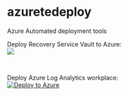 # azuretedeploy
Azure Automated deployment tools


Deploy Recovery Service Vault to Azure:  
<a href="https://azuredeploy.net/?repository=https://github.com/sarcalier/azuretedeploy/tree/master/RecoveryVault/ArmTemplates/custom/daily" alt="Deploy to Azure" target="_blank">
   <img src="http://azuredeploy.net/deploybutton.png"/>
</a>


 <br />  
   
Deploy Azure Log Analytics workplace:  
[![Deploy to Azure](https://aka.ms/deploytoazurebutton)](https://portal.azure.com/#create/Microsoft.Template/uri/https%3A%2F%2Fraw.githubusercontent.com%2Fsarcalier%2Fazuretedeploy%2Fdev%2FLogAnalytics%2FArmTemplates%2Fazuredeploy.json)